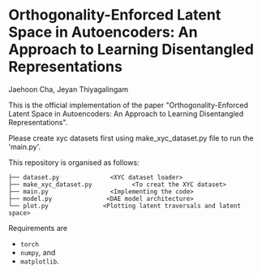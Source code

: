 # Orthogonality-Enforced Latent Space in Autoencoders: An Approach to Learning Disentangled Representations

Jaehoon Cha, Jeyan Thiyagalingam

This is the official implementation of the paper "Orthogonality-Enforced Latent Space in Autoencoders: An Approach to Learning Disentangled Representations".

Please create xyc datasets first using make_xyc_dataset.py file to run the 'main.py'. 


This repository is organised as follows:

```
├── dataset.py              <XYC dataset loader> 
├── make_xyc_dataset.py           <To creat the XYC dataset>
├── main.py                 <Implementing the code> 
├── model.py               <DAE model architecture> 
└── plot.py               <Plotting latent traversals and latent space> 
```



Requirements are  

* ``torch``
* ``numpy``, and
* ``matplotlib``.
